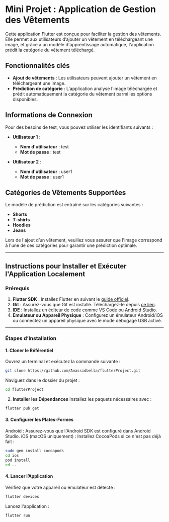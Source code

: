 # Mini Projet : Application de Gestion des Vêtements

Cette application Flutter est conçue pour faciliter la gestion des vêtements. Elle permet aux utilisateurs d’ajouter un vêtement en téléchargeant une image, et grâce à un modèle d'apprentissage automatique, l'application prédit la catégorie du vêtement téléchargé.

## Fonctionnalités clés

- **Ajout de vêtements** : Les utilisateurs peuvent ajouter un vêtement en téléchargeant une image.
- **Prédiction de catégorie** : L'application analyse l'image téléchargée et prédit automatiquement la catégorie du vêtement parmi les options disponibles.

## Informations de Connexion

Pour des besoins de test, vous pouvez utiliser les identifiants suivants :

- **Utilisateur 1** :  
  - **Nom d'utilisateur** : test  
  - **Mot de passe** : test

- **Utilisateur 2** :  
  - **Nom d'utilisateur** : user1  
  - **Mot de passe** : user1

## Catégories de Vêtements Supportées

Le modèle de prédiction est entraîné sur les catégories suivantes :
- **Shorts**
- **T-shirts**
- **Hoodies**
- **Jeans**

Lors de l'ajout d’un vêtement, veuillez vous assurer que l'image correspond à l'une de ces catégories pour garantir une prédiction optimale.

---
## Instructions pour Installer et Exécuter l'Application Localement

### Prérequis
1. **Flutter SDK** : Installez Flutter en suivant le [guide officiel](https://docs.flutter.dev/get-started/install).
2. **Git** : Assurez-vous que Git est installé. Téléchargez-le depuis [ce lien](https://git-scm.com/downloads).
3. **IDE** : Installez un éditeur de code comme [VS Code](https://code.visualstudio.com/) ou [Android Studio](https://developer.android.com/studio).
4. **Emulateur ou Appareil Physique** : Configurez un émulateur Android/iOS ou connectez un appareil physique avec le mode débogage USB activé.

---

### Étapes d’Installation

#### 1. **Cloner le Référentiel**
Ouvrez un terminal et exécutez la commande suivante :
```bash
git clone https://github.com/Anassidbella/flutterProject.git
```
Naviguez dans le dossier du projet :
```bash
cd flutterProject
```
2. **Installer les Dépendances**
Installez les paquets nécessaires avec :
```bash
flutter pub get
```
#### 3. **Configurer les Plates-Formes**
Android : Assurez-vous que l'Android SDK est configuré dans Android Studio.
iOS (macOS uniquement) : Installez CocoaPods si ce n'est pas déjà fait :
```bash
sudo gem install cocoapods
cd ios
pod install
cd ..
```

#### 4. **Lancer l’Application**
Vérifiez que votre appareil ou émulateur est détecté :
```bash
flutter devices
```
Lancez l'application :
```bash
flutter run
```


